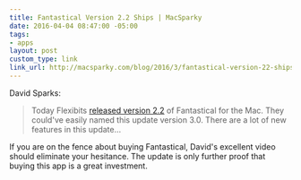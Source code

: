 ```yaml
---
title: Fantastical Version 2.2 Ships | MacSparky
date: 2016-04-04 08:47:00 -05:00
tags:
- apps
layout: post
custom_type: link
link_url: http://macsparky.com/blog/2016/3/fantastical-version-22-ships
---
```


David Sparks:

> Today Flexibits [released version 2.2](http://flexibits.com/blog/2016/03/fantastical-2-2-for-mac-aka-the-massively-big-massively-awesome-update/) of Fantastical for the Mac. They could've easily named this update version 3.0. There are a lot of new features in this update…

If you are on the fence about buying Fantastical, David's excellent video should eliminate your hesitance. The update is only further proof that buying this app is a great investment.
